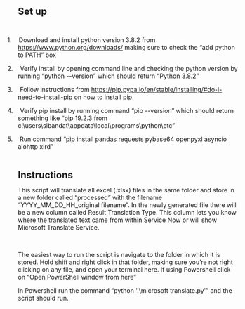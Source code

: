 <html>

<body lang=EN-GB link=blue vlink="#954F72" style='word-wrap:break-word'>

<div class=WordSection1>

<p class=MsoNormal><b><span style='font-size:16.0pt;line-height:107%'>Set up</span></b></p>

<p class=MsoListParagraphCxSpFirst>&nbsp;</p>

<p class=MsoListParagraphCxSpMiddle style='text-indent:-18.0pt'>1.<span
style='font:7.0pt "Times New Roman"'>&nbsp;&nbsp;&nbsp;&nbsp;&nbsp;&nbsp; </span>Download
and install python version 3.8.2 from <a
href="https://www.python.org/downloads/">https://www.python.org/downloads/</a> making
sure to check the “add python to PATH” box </p>

<p class=MsoListParagraphCxSpMiddle style='text-indent:-18.0pt'>2.<span
style='font:7.0pt "Times New Roman"'>&nbsp;&nbsp;&nbsp;&nbsp;&nbsp;&nbsp; </span>Verify
install by opening command line and checking the python version by running “python
--version” which should return “Python 3.8.2”</p>

<p class=MsoListParagraphCxSpMiddle style='text-indent:-18.0pt'>3.<span
style='font:7.0pt "Times New Roman"'>&nbsp;&nbsp;&nbsp;&nbsp;&nbsp;&nbsp; </span>Follow
instructions from <a
href="https://pip.pypa.io/en/stable/installing/#do-i-need-to-install-pip">https://pip.pypa.io/en/stable/installing/#do-i-need-to-install-pip</a>
on how to install pip. </p>

<p class=MsoListParagraphCxSpMiddle style='text-indent:-18.0pt'>4.<span
style='font:7.0pt "Times New Roman"'>&nbsp;&nbsp;&nbsp;&nbsp;&nbsp;&nbsp; </span>Verify
pip install by running command “pip --version” which should return something
like “pip 19.2.3 from c:\users\sibandat\appdata\local\programs\python\etc”</p>

<p class=MsoListParagraphCxSpLast style='text-indent:-18.0pt'>5.<span
style='font:7.0pt "Times New Roman"'>&nbsp;&nbsp;&nbsp;&nbsp;&nbsp;&nbsp; </span>Run
command “pip install pandas requests pybase64 openpyxl asyncio aiohttp xlrd”</p>

<p class=MsoNormal>&nbsp;</p>

<p class=MsoNormal><b><span style='font-size:16.0pt;line-height:107%'>Instructions</span></b></p>

<p class=MsoNormal>This script will translate all excel (.xlsx) files in the
same folder and store in a new folder called “processed” with the filename
“YYYY_MM_DD_HH_original filename”. In the newly generated file there will be a
new column called Result Translation Type. This column lets you know where the
translated text came from within Service Now or will show Microsoft Translate
Service.</p>

<p class=MsoNormal>&nbsp;</p>

<p class=MsoNormal>The easiest way to run the script is navigate to the folder
in which it is stored. Hold shift and right click in that folder, making sure
you’re not right clicking on any file, and open your terminal here. If using
Powershell click on “Open PowerShell window from here”</p>

<p class=MsoNoSpacing>In Powershell run the command “python '.\microsoft
translate.py'” and the script should run.</p>

</div>

</body>

</html>
